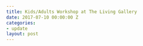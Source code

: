 ```yaml
---
title: Kids/Adults Workshop at The Living Gallery
date: 2017-07-10 00:00:00 Z
categories:
- update
layout: post
---
```


